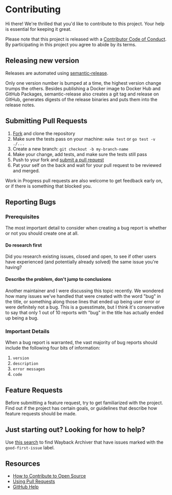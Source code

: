 # Contributing

Hi there! We're thrilled that you'd like to contribute to this project. Your help is essential for keeping it great.

Please note that this project is released with a [Contributor Code of Conduct][code-of-conduct]. By participating in this project you agree to abide by its terms.

## Releasing new version

Releases are automated using [semantic-release](https://github.com/semantic-release/semantic-release).

Only one version number is bumped at a time, the highest version change trumps the others.
Besides publishing a Docker image to Docker Hub and GitHub Packages, semantic-release also
creates a git tag and release on GitHub, generates digests of the release binaries and puts
them into the release notes.

## Submitting Pull Requests

1. [Fork][fork] and clone the repository
1. Make sure the tests pass on your machine: `make test` or `go test -v ./...`
1. Create a new branch: `git checkout -b my-branch-name`
1. Make your change, add tests, and make sure the tests still pass
1. Push to your fork and [submit a pull request][pr]
1. Pat your self on the back and wait for your pull request to be reviewed and merged.

Work in Progress pull requests are also welcome to get feedback early on, or if there is something that blocked you.

## Reporting Bugs

### Prerequisites

The most important detail to consider when creating a bug report is whether or not you should create one at all.

#### Do research first

Did you research existing issues, closed and open, to see if other users have experienced
(and potentially already solved) the same issue you're having?

#### Describe the problem, don't jump to conclusions

Another maintainer and I were discussing this topic recently. We wondered how many issues
we've handled that were created with the word "bug" in the title, or something along those
lines that ended up being user error or were definitely not a bug. This is a guesstimate,
but I think it's conservative to say that only 1 out of 10 reports with "bug" in the title
has actually ended up being a bug.

### Important Details

When a bug report is warranted, the vast majority of bug reports should include the following
four bits of information:

1. `version`
1. `description`
1. `error messages`
1. `code`

## Feature Requests

Before submitting a feature request, try to get familiarized with the project. Find out if the
project has certain goals, or guidelines that describe how feature requests should be made.

## Just starting out? Looking for how to help?

Use [this search][good-first-issue-search] to find Wayback Archiver that have issues marked with the `good-first-issue` label.

## Resources

- [How to Contribute to Open Source](https://opensource.guide/how-to-contribute/)
- [Using Pull Requests](https://help.github.com/articles/about-pull-requests/)
- [GitHub Help](https://help.github.com)

[fork]: https://github.com/wabarc/wayback/fork
[pr]: https://github.com/wabarc/wayback/compare
[code-of-conduct]: ./CODE_OF_CONDUCT.md
[good-first-issue-search]: https://github.com/search?q=org%3Awabarc+good-first-issues%3A%3E0
